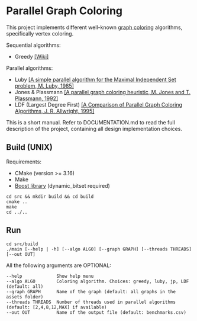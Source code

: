 # Parallel Graph Coloring

This project implements different well-known [graph coloring](https://en.wikipedia.org/wiki/Graph_coloring) algorithms, specifically vertex coloring.

Sequential algorithms:
- Greedy [[Wiki]](https://en.wikipedia.org/wiki/Graph_coloring#Greedy_coloring)

Parallel algorithms:
- Luby [[A simple parallel algorithm for the Maximal Independent Set problem, M. Luby, 1985]](http://compalg.inf.elte.hu/~tony/Oktatas/Osztott-algoritmusok/mis_1986_luby.pdf)
- Jones & Plassmann [[A parallel graph coloring heuristic, M. Jones and T. Plassmann, 1992]](https://www.researchgate.net/publication/2768023_A_Parallel_Graph_Coloring_Heuristic)
- LDF (Largest Degree First) [[A Comparison of Parallel Graph Coloring Algorithms, J. R. Allwright, 1995]](https://www.researchgate.net/publication/2296563_A_Comparison_of_Parallel_Graph_Coloring_Algorithms)

This is a short manual. Refer to DOCUMENTATION.md to read the full description of the project, containing all design implementation choices.


## Build (UNIX)

Requirements:
- CMake (version >= 3.16)
- Make
- [Boost library](https://www.boost.org/) (dynamic_bitset required)


```
cd src && mkdir build && cd build
cmake ..
make
cd ../..
```

## Run

```
cd src/build
./main [--help | -h] [--algo ALGO] [--graph GRAPH] [--threads THREADS] [--out OUT]
```

All the following arguments are OPTIONAL:

    --help             Show help menu
    --algo ALGO        Coloring algorithm. Choices: greedy, luby, jp, LDF (default: all)
    --graph GRAPH      Name of the graph (default: all graphs in the assets folder)
    --threads THREADS  Number of threads used in parallel algorithms (default: [2,4,8,12,MAX] if available)
    --out OUT          Name of the output file (default: benchmarks.csv)


